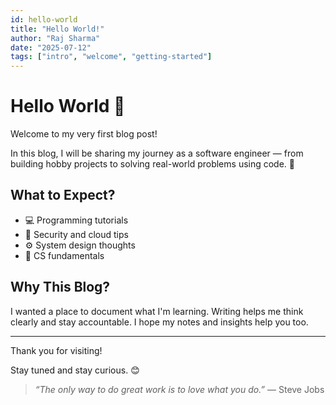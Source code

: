 ```yaml
---
id: hello-world
title: "Hello World!"
author: "Raj Sharma"
date: "2025-07-12"
tags: ["intro", "welcome", "getting-started"]
---
```


# Hello World 👋

Welcome to my very first blog post!

In this blog, I will be sharing my journey as a software engineer — from building hobby projects to solving real-world problems using code. 🚀

## What to Expect?

- 💻 Programming tutorials
- 🔐 Security and cloud tips
- ⚙️ System design thoughts
- 🧠 CS fundamentals

## Why This Blog?

I wanted a place to document what I'm learning. Writing helps me think clearly and stay accountable. I hope my notes and insights help you too.

---

Thank you for visiting!

Stay tuned and stay curious. 😊

> *“The only way to do great work is to love what you do.”* — Steve Jobs

